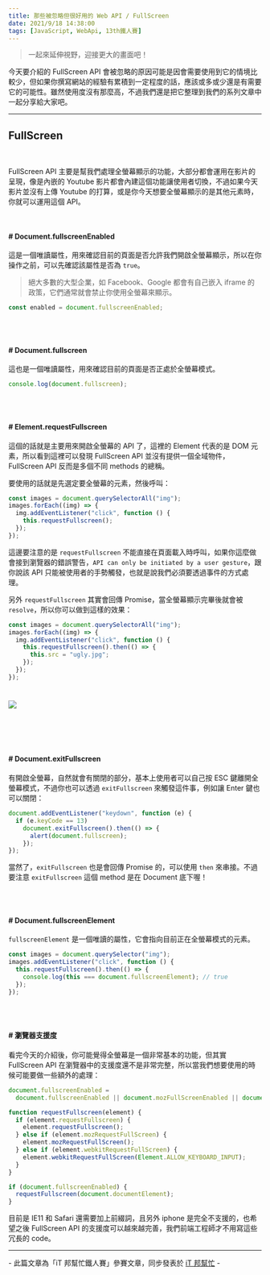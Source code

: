 ```yaml
---
title: 那些被忽略但很好用的 Web API / FullScreen
date: 2021/9/18 14:38:00
tags: [JavaScript, WebApi, 13th鐵人賽]
---
```


> 一起來延伸視野，迎接更大的畫面吧！

今天要介紹的 FullScreen API 會被忽略的原因可能是因會需要使用到它的情境比較少，但如果你撰寫網站的經驗有累積到一定程度的話，應該或多或少還是有需要它的可能性。雖然使用度沒有那麼高，不過我們還是把它整理到我們的系列文章中一起分享給大家吧。

---

## FullScreen

<br/>

FullScreen API 主要是幫我們處理全螢幕顯示的功能，大部分都會運用在影片的呈現，像是內嵌的 Youtube 影片都會內建這個功能讓使用者切換，不過如果今天影片並沒有上傳 Youtube 的打算，或是你今天想要全螢幕顯示的是其他元素時，你就可以運用這個 API。

<br/>

#### # Document.fullscreenEnabled

這是一個唯讀屬性，用來確認目前的頁面是否允許我們開啟全螢幕顯示，所以在你操作之前，可以先確認該屬性是否為 `true`。

> 絕大多數的大型企業，如 Facebook、Google 都會有自己嵌入 iframe 的政策，它們通常就會禁止你使用全螢幕來顯示。

```javascript
const enabled = document.fullscreenEnabled;
```

<br/><br/>

#### # Document.fullscreen

這也是一個唯讀屬性，用來確認目前的頁面是否正處於全螢幕模式。

```javascript
console.log(document.fullscreen);
```

<br/><br/>

#### # Element.requestFullscreen

這個的話就是主要用來開啟全螢幕的 API 了，這裡的 Element 代表的是 DOM 元素，所以看到這裡可以發現 FullScreen API 並沒有提供一個全域物件，FullScreen API 反而是多個不同 methods 的總稱。

要使用的話就是先選定要全螢幕的元素，然後呼叫：

```javascript
const images = document.querySelectorAll("img");
images.forEach((img) => {
  img.addEventListener("click", function () {
    this.requestFullscreen();
  });
});
```

這邊要注意的是 `requestFullscreen` 不能直接在頁面載入時呼叫，如果你這麼做會接到瀏覽器的錯誤警告，`API can only be initiated by a user gesture`，跟你說該 API 只能被使用者的手勢觸發，也就是說我們必須要透過事件的方式處理。

另外 `requestFullscreen` 其實會回傳 Promise，當全螢幕顯示完畢後就會被 `resolve`，所以你可以做到這樣的效果：

```javascript
const images = document.querySelectorAll("img");
images.forEach((img) => {
  img.addEventListener("click", function () {
    this.requestFullscreen().then(() => {
      this.src = "ugly.jpg";
    });
  });
});
```

<img src="fullscreen.gif" style="margin: 24px auto;" />

<br/><br/>

#### # Document.exitFullscreen

有開啟全螢幕，自然就會有關閉的部分，基本上使用者可以自己按 ESC 鍵離開全螢幕模式，不過你也可以透過 `exitFullscreen` 來觸發這件事，例如讓 Enter 鍵也可以關閉：

```javascript
document.addEventListener("keydown", function (e) {
  if (e.keyCode == 13)
    document.exitFullscreen().then(() => {
      alert(document.fullscreen);
    });
});
```

當然了，`exitFullscreen` 也是會回傳 Promise 的，可以使用 `then` 來串接。不過要注意 `exitFullscreen` 這個 method 是在 Document 底下喔！

<br/><br/>

#### # Document.fullscreenElement

`fullscreenElement` 是一個唯讀的屬性，它會指向目前正在全螢幕模式的元素。

```javascript
const images = document.querySelector("img");
images.addEventListener("click", function () {
  this.requestFullscreen().then(() => {
    console.log(this === document.fullscreenElement); // true
  });
});
```

<br/><br/>

#### # 瀏覽器支援度

看完今天的介紹後，你可能覺得全螢幕是一個非常基本的功能，但其實 FullScreen API 在瀏覽器中的支援度還不是非常完整，所以當我們想要使用的時候可能要做一些額外的處理：

```javascript
document.fullscreenEnabled =
  document.fullscreenEnabled || document.mozFullScreenEnabled || document.documentElement.webkitRequestFullScreen;

function requestFullscreen(element) {
  if (element.requestFullscreen) {
    element.requestFullscreen();
  } else if (element.mozRequestFullScreen) {
    element.mozRequestFullScreen();
  } else if (element.webkitRequestFullScreen) {
    element.webkitRequestFullScreen(Element.ALLOW_KEYBOARD_INPUT);
  }
}

if (document.fullscreenEnabled) {
  requestFullscreen(document.documentElement);
}
```

目前是 IE11 和 Safari 還需要加上前綴詞，且另外 iphone 是完全不支援的，也希望之後 FullScreen API 的支援度可以越來越完善，我們前端工程師才不用寫這些冗長的 code。

---

\- 此篇文章為「iT 邦幫忙鐵人賽」參賽文章，同步發表於 [iT 邦幫忙](https://ithelp.ithome.com.tw/articles/10268620) -
